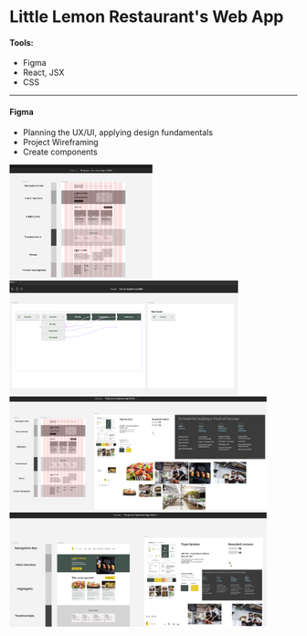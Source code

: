 # Little Lemon Restaurant's Web App

#### Tools:

- Figma
- React, JSX
- CSS

---

#### Figma

- Planning the UX/UI, applying design fundamentals
- Project Wireframing
- Create components

<img src="src/assets/screenshots/wireframe-screenshot.png" width="250" height="200" />
<img src="src/assets/screenshots/component-screenshot.png" width="400" height="200" />
<img src="src/assets/screenshots/pre-apply-design-screenshot.png" width="450" height="200" />
<img src="src/assets/screenshots/apply-design-screenshot.png" width="450" height="200" />
